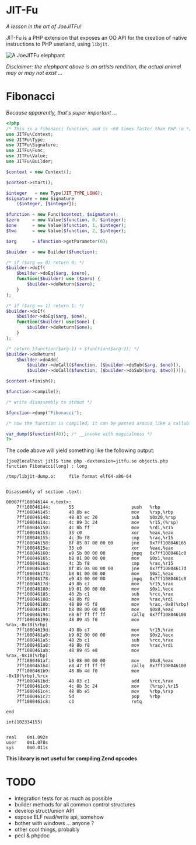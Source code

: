 JIT-Fu
======
*A lesson in the art of JoeJITFu!*

JIT-Fu is a PHP extension that exposes an OO API for the creation of native instructions to PHP userland, using ```libjit```.

![A JoeJITFu elephpant](http://i.imgur.com/GirIOWs.png)

*Disclaimer: the elephpant above is an artists rendition, the actual animal may or may not exist ...*

Fibonacci
=========
*Because apparently, that's super important ...*

```php
<?php
/* This is a fibonacci function, and is ~60 times faster than PHP :o */
use JITFu\Context;
use JITFu\Type;
use JITFu\Signature;
use JITFu\Func;
use JITFu\Value;
use JITFu\Builder;

$context = new Context();

$context->start();

$integer   = new Type(JIT_TYPE_LONG);
$signature = new Signature
	($integer, [$integer]);

$function = new Func($context, $signature);
$zero     = new Value($function, 0, $integer);
$one      = new Value($function, 1, $integer);
$two      = new Value($function, 2, $integer);

$arg      = $function->getParameter(0);

$builder  = new Builder($function);

/* if ($arg == 0) return 0; */
$builder->doIf(
	$builder->doEq($arg, $zero),
	function($builder) use ($zero) {
		$builder->doReturn($zero);
	}
);

/* if ($arg == 1) return 1; */
$builder->doIf(
	$builder->doEq($arg, $one),
	function($builder) use($one) {
		$builder->doReturn($one);
	}
);

/* return $function($arg-1) + $function($arg-2); */
$builder->doReturn(
	$builder->doAdd(
		$builder->doCall($function, [$builder->doSub($arg, $one)]),
		$builder->doCall($function, [$builder->doSub($arg, $two)])));

$context->finish();

$function->compile();

/* write disassembly to stdout */

$function->dump("Fibonacci");

/* now the function is compiled, it can be passed around like a callable ... */

var_dump($function(40)); /* __invoke with magicalness */
?>
```

The code above will yield something like the following output:

```
[joe@localhost jit]$ time php -dextension=jitfu.so objects.php 
function Fibonacci(long) : long

/tmp/libjit-dump.o:     file format elf64-x86-64


Disassembly of section .text:

00007ff108046144 <.text>:
    7ff108046144:       55                      push   %rbp
    7ff108046145:       48 8b ec                mov    %rsp,%rbp
    7ff108046148:       48 83 ec 20             sub    $0x20,%rsp
    7ff10804614c:       4c 89 3c 24             mov    %r15,(%rsp)
    7ff108046150:       4c 8b ff                mov    %rdi,%r15
    7ff108046153:       33 c0                   xor    %eax,%eax
    7ff108046155:       4c 3b f8                cmp    %rax,%r15
    7ff108046158:       0f 85 07 00 00 00       jne    0x7ff108046165
    7ff10804615e:       33 c0                   xor    %eax,%eax
    7ff108046160:       e9 5b 00 00 00          jmpq   0x7ff1080461c0
    7ff108046165:       b8 01 00 00 00          mov    $0x1,%eax
    7ff10804616a:       4c 3b f8                cmp    %rax,%r15
    7ff10804616d:       0f 85 0a 00 00 00       jne    0x7ff10804617d
    7ff108046173:       b8 01 00 00 00          mov    $0x1,%eax
    7ff108046178:       e9 43 00 00 00          jmpq   0x7ff1080461c0
    7ff10804617d:       49 8b c7                mov    %r15,%rax
    7ff108046180:       b9 01 00 00 00          mov    $0x1,%ecx
    7ff108046185:       48 2b c1                sub    %rcx,%rax
    7ff108046188:       48 8b f8                mov    %rax,%rdi
    7ff10804618b:       48 89 45 f8             mov    %rax,-0x8(%rbp)
    7ff10804618f:       b8 08 00 00 00          mov    $0x8,%eax
    7ff108046194:       e8 67 ff ff ff          callq  0x7ff108046100
    7ff108046199:       48 89 45 f0             mov    %rax,-0x10(%rbp)
    7ff10804619d:       49 8b c7                mov    %r15,%rax
    7ff1080461a0:       b9 02 00 00 00          mov    $0x2,%ecx
    7ff1080461a5:       48 2b c1                sub    %rcx,%rax
    7ff1080461a8:       48 8b f8                mov    %rax,%rdi
    7ff1080461ab:       48 89 45 e8             mov    %rax,-0x18(%rbp)
    7ff1080461af:       b8 08 00 00 00          mov    $0x8,%eax
    7ff1080461b4:       e8 47 ff ff ff          callq  0x7ff108046100
    7ff1080461b9:       48 8b 4d f0             mov    -0x10(%rbp),%rcx
    7ff1080461bd:       48 03 c1                add    %rcx,%rax
    7ff1080461c0:       4c 8b 3c 24             mov    (%rsp),%r15
    7ff1080461c4:       48 8b e5                mov    %rbp,%rsp
    7ff1080461c7:       5d                      pop    %rbp
    7ff1080461c8:       c3                      retq   

end

int(102334155)


real    0m1.092s
user    0m1.078s
sys     0m0.011s
```

**This library is not useful for compiling Zend opcodes**

TODO
====

  * integration tests for as much as possible
  * builder methods for all common control structures
  * develop struct/union API
  * expose ELF read/write api, somehow
  * bother with windows ... anyone ?
  * other cool things, probably
  * pecl & phpdoc
